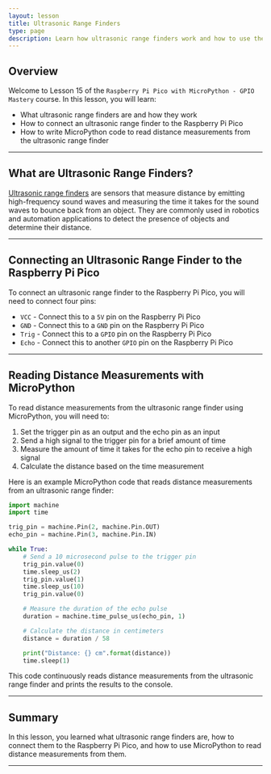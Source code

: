 ```yaml
---
layout: lesson
title: Ultrasonic Range Finders
type: page
description: Learn how ultrasonic range finders work and how to use them with the Raspberry Pi Pico and MicroPython.
---
```


## Overview

Welcome to Lesson 15 of the `Raspberry Pi Pico with MicroPython - GPIO Mastery` course. In this lesson, you will learn:

* What ultrasonic range finders are and how they work
* How to connect an ultrasonic range finder to the Raspberry Pi Pico
* How to write MicroPython code to read distance measurements from the ultrasonic range finder

---

## What are Ultrasonic Range Finders?

[Ultrasonic range finders](/resources/how_it_works/ultrasonic) are sensors that measure distance by emitting high-frequency sound waves and measuring the time it takes for the sound waves to bounce back from an object. They are commonly used in robotics and automation applications to detect the presence of objects and determine their distance.

---

## Connecting an Ultrasonic Range Finder to the Raspberry Pi Pico

To connect an ultrasonic range finder to the Raspberry Pi Pico, you will need to connect four pins:

* `VCC` - Connect this to a `5V` pin on the Raspberry Pi Pico
* `GND` - Connect this to a `GND` pin on the Raspberry Pi Pico
* `Trig` - Connect this to a `GPIO` pin on the Raspberry Pi Pico
* `Echo` - Connect this to another `GPIO` pin on the Raspberry Pi Pico

---

## Reading Distance Measurements with MicroPython

To read distance measurements from the ultrasonic range finder using MicroPython, you will need to:

1. Set the trigger pin as an output and the echo pin as an input
2. Send a high signal to the trigger pin for a brief amount of time
3. Measure the amount of time it takes for the echo pin to receive a high signal
4. Calculate the distance based on the time measurement

Here is an example MicroPython code that reads distance measurements from an ultrasonic range finder:

```python
import machine
import time

trig_pin = machine.Pin(2, machine.Pin.OUT)
echo_pin = machine.Pin(3, machine.Pin.IN)

while True:
    # Send a 10 microsecond pulse to the trigger pin
    trig_pin.value(0)
    time.sleep_us(2)
    trig_pin.value(1)
    time.sleep_us(10)
    trig_pin.value(0)

    # Measure the duration of the echo pulse
    duration = machine.time_pulse_us(echo_pin, 1)

    # Calculate the distance in centimeters
    distance = duration / 58

    print("Distance: {} cm".format(distance))
    time.sleep(1)
```

This code continuously reads distance measurements from the ultrasonic range finder and prints the results to the console.

---

## Summary

In this lesson, you learned what ultrasonic range finders are, how to connect them to the Raspberry Pi Pico, and how to use MicroPython to read distance measurements from them.

---
